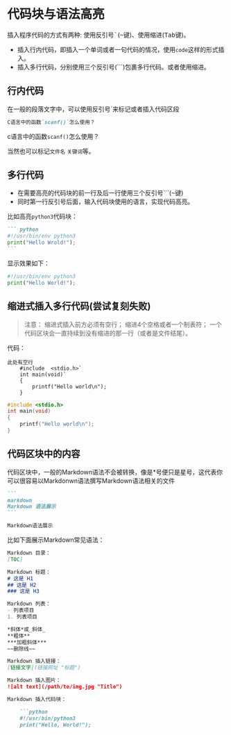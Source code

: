 # 代码块与语法高亮

插入程序代码的方式有两种: 使用反引号<kbd>`</kbd>(<kbd>~</kbd>键)、使用缩进(<kbd>Tab</kbd>键)。

+ 插入行内代码，即插入一个单词或者一句代码的情况，使用`code`这样的形式插入。
+ 插入多行代码，分别使用三个反引号(```)包裹多行代码。或者使用缩进。

## 行内代码

在一般的段落文字中，可以使用反引号`来标记或者插入代码区段

```markdown
C语言中的函数`scanf()`怎么使用？
```

c语言中的函数`scanf()`怎么使用？

当然也可以标记`文件名` `关键词`等。

## 多行代码

+ 在需要高亮的代码块的前一行及后一行使用三个反引号```(<kbd>~</kbd>键)
+ 同时第一行反引号后面，输入代码块使用的语言，实现代码高亮。

比如高亮`python3`代码块：

````markdown
``` python
#!/usr/bin/env python3
print("Hello Wrold!");
```
````

显示效果如下：

``` python 
#!/usr/bin/env python3
print("Hello World!");
```

## 缩进式插入多行代码(尝试复刻失败)

> 注意：
>缩进式插入前方必须有空行；
> 缩进4个空格或者一个制表符；
>一个代码区块会一直持续到没有缩进的那一行（或者是文件结尾）。

代码：

```mark
此处有空行
    #include  <stdio.h>`
    int main(void)`
    {
        printf("Hello world\n");
    }
```

```C
#include <stdio.h>
int main(void)
{
    printf("Hello world\n");
}	
```



## 代码区块中的内容

代码区块中，一般的Markdown语法不会被转换，像是*号便只是星号，这代表你可以很容易以Markdonwn语法撰写Markdown语法相关的文件

````markdown
```
markdown
Markdown 语法展示
```
````

``` markdown
Markdown语法展示
```

比如下面展示Markdown常见语法：

```markdown
Markdown 目录：
[TOC]

Markdown 标题：
# 这是 H1
## 这是 H2
### 这是 H3

Markdown 列表：
- 列表项目
1. 列表项目

*斜体*或_斜体_
**粗体**
***加粗斜体***
~~删除线~~

Markdown 插入链接：
[链接文字](链接网址 "标题")

Markdown 插入图片：
![alt text](/path/to/img.jpg "Title")

Markdown 插入代码块：

    ```python
    #!/usr/bin/python3
    print("Hello, World!");
```

